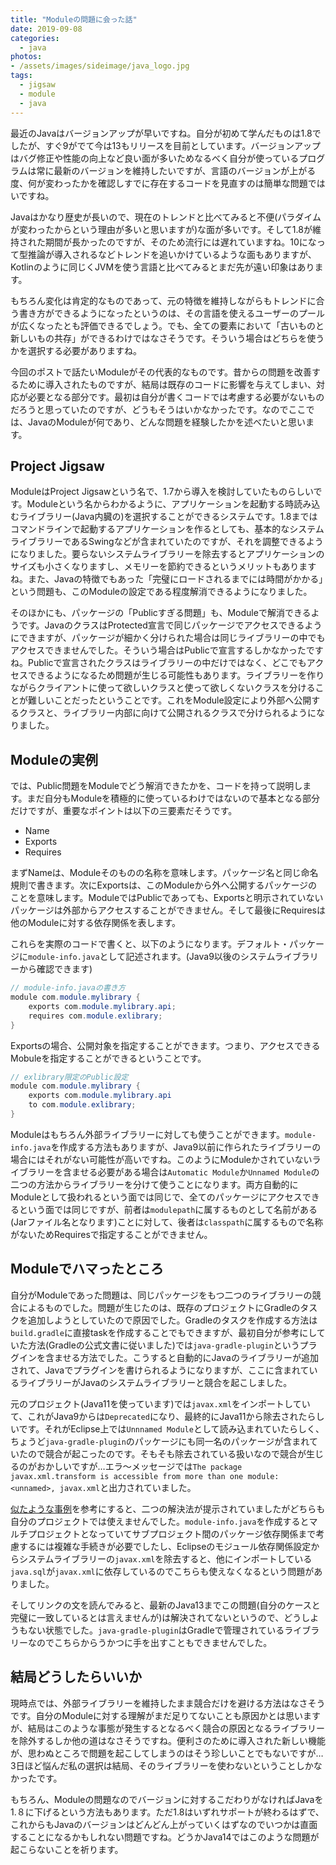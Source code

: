 ```yaml
---
title: "Moduleの問題に会った話"
date: 2019-09-08
categories: 
  - java
photos:
- /assets/images/sideimage/java_logo.jpg
tags:
  - jigsaw
  - module
  - java
---
```


最近のJavaはバージョンアップが早いですね。自分が初めて学んだものは1.8でしたが、すぐ9がでて今は13もリリースを目前としています。バージョンアップはバグ修正や性能の向上など良い面が多いためなるべく自分が使っているプログラムは常に最新のバージョンを維持したいですが、言語のバージョンが上がる度、何が変わったかを確認しすでに存在するコードを見直すのは簡単な問題ではいですね。

Javaはかなり歴史が長いので、現在のトレンドと比べてみると不便(パラダイムが変わったからという理由が多いと思いますが)な面が多いです。そして1.8が維持された期間が長かったのですが、そのため流行には遅れていますね。10になって型推論が導入されるなどトレンドを追いかけているような面もありますが、Kotlinのように同じくJVMを使う言語と比べてみるとまだ先が遠い印象はあります。

もちろん変化は肯定的なものであって、元の特徴を維持しながらもトレンドに合う書き方ができるようになったというのは、その言語を使えるユーザーのプールが広くなったとも評価できるでしょう。でも、全ての要素において「古いものと新しいもの共存」ができるわけではなさそうです。そういう場合はどちらを使うかを選択する必要がありますね。

今回のポストで話たいModuleがその代表的なものです。昔からの問題を改善するために導入されたものですが、結局は既存のコードに影響を与えてしまい、対応が必要となる部分です。最初は自分が書くコードでは考慮する必要がないものだろうと思っていたのですが、どうもそうはいかなかったです。なのでここでは、JavaのModuleが何であり、どんな問題を経験したかを述べたいと思います。

## Project Jigsaw

ModuleはProject Jigsawという名で、1.7から導入を検討していたものらしいです。Moduleという名からわかるように、アプリケーションを起動する時読み込むライブラリー(Java内臓の)を選択することができるシステムです。1.8まではコマンドラインで起動するアプリケーションを作るとしても、基本的なシステムライブラリーであるSwingなどが含まれていたのですが、それを調整できるようになりました。要らないシステムライブラリーを除去するとアプリケーションのサイズも小さくなりますし、メモリーを節約できるというメリットもありますね。また、Javaの特徴でもあった「完璧にロードされるまでには時間がかかる」という問題も、このModuleの設定である程度解消できるようになりました。

そのほかにも、パッケージの「Publicすぎる問題」も、Moduleで解消できるようです。JavaのクラスはProtected宣言で同じパッケージでアクセスできるようにできますが、パッケージが細かく分けられた場合は同じライブラリーの中でもアクセスできませんでした。そういう場合はPublicで宣言するしかなかったですね。Publicで宣言されたクラスはライブラリーの中だけではなく、どこでもアクセスできるようになるため問題が生じる可能性もあります。ライブラリーを作りながらクライアントに使って欲しいクラスと使って欲しくないクラスを分けることが難しいことだったということです。これをModule設定により外部へ公開するクラスと、ライブラリー内部に向けて公開されるクラスで分けられるようになりました。

## Moduleの実例

では、Public問題をModuleでどう解消できたかを、コードを持って説明します。まだ自分もModuleを積極的に使っているわけではないので基本となる部分だけですが、重要なポイントは以下の三要素だそうです。

- Name
- Exports
- Requires

まずNameは、Moduleそのものの名称を意味します。パッケージ名と同じ命名規則で書きます。次にExportsは、このModuleから外へ公開するパッケージのことを意味します。ModuleではPublicであっても、Exportsと明示されていないパッケージは外部からアクセスすることができません。そして最後にRequiresは他のModuleに対する依存関係を表します。

これらを実際のコードで書くと、以下のようになります。デフォルト・パッケージに`module-info.java`として記述されます。(Java9以後のシステムライブラリーから確認できます)

```java
// module-info.javaの書き方
module com.module.mylibrary {
    exports com.module.mylibrary.api;
    requires com.module.exlibrary;
}
```

Exportsの場合、公開対象を指定することができます。つまり、アクセスできるMobuleを指定することができるということです。

```java
// exlibrary限定のPublic設定
module com.module.mylibrary {
    exports com.module.mylibrary.api
    to com.module.exlibrary;
}
```

Moduleはもちろん外部ライブラリーに対しても使うことができます。`module-info.java`を作成する方法もありますが、Java9以前に作られたライブラリーの場合にはそれがない可能性が高いですね。このようにModuleかされていないライブラリーを含ませる必要がある場合は`Automatic Module`か`Unnamed Module`の二つの方法からライブラリーを分けて使うことになります。両方自動的にModuleとして扱われるという面では同じで、全てのパッケージにアクセスできるという面では同じですが、前者は`modulepath`に属するものとして名前がある(Jarファイル名となります)ことに対して、後者は`classpath`に属するもので名称がないためRequiresで指定することができません。

## Moduleでハマったところ

自分がModuleであった問題は、同じパッケージをもつ二つのライブラリーの競合によるものでした。問題が生じたのは、既存のプロジェクトにGradleのタスクを追加しようとしていたので原因でした。Gradleのタスクを作成する方法は`build.gradle`に直接taskを作成することでもできますが、最初自分が参考にしていた方法(Gradleの公式文書に従いました)では`java-gradle-plugin`というプラグインを含ませる方法でした。こうすると自動的にJavaのライブラリーが追加されて、Javaでプラグインを書けられるようになりますが、ここに含まれているライブラリーがJavaのシステムライブラリーと競合を起こしました。

元のプロジェクト(Java11を使っています)では`javax.xml`をインポートしていて、これがJava9からは`Deprecated`になり、最終的にJava11から除去されたらしいです。それがEclipse上では`Unnnamed Module`として読み込まれていたらしく、ちょうど`java-gradle-plugin`のパッケージにも同一名のパッケージが含まれていたので競合が起こったのです。そもそも除去されている扱いなので競合が生じるのがおかしいですが…エラ〜メッセージでは`The package javax.xml.transform is accessible from more than one module: <unnamed>, javax.xml`と出力されていました。

[似たような事例](https://stackoverflow.com/questions/51094274/eclipse-cant-find-xml-related-classes-after-switching-build-path-to-jdk-10)を参考にすると、二つの解決法が提示されていましたがどちらも自分のプロジェクトでは使えませんでした。`module-info.java`を作成するとマルチプロジェクトとなっていてサブプロジェクト間のパッケージ依存関係まで考慮するには複雑な手続きが必要でしたし、Eclipseのモジュール依存関係設定からシステムライブラリーの`javax.xml`を除去すると、他にインポートしている`java.sql`が`javax.xml`に依存しているのでこちらも使えなくなるという問題がありました。

そしてリンクの文を読んでみると、最新のJava13までこの問題(自分のケースと完璧に一致しているとは言えませんが)は解決されてないというので、どうしようもない状態でした。`java-gradle-plugin`はGradleで管理されているライブラリーなのでこちらからうかつに手を出すこともできませんでした。

## 結局どうしたらいいか

現時点では、外部ライブラリーを維持したまま競合だけを避ける方法はなさそうです。自分のModuleに対する理解がまだ足りてないことも原因かとは思いますが、結局はこのような事態が発生するとなるべく競合の原因となるライブラリーを除外するしか他の道はなさそうですね。便利さのために導入された新しい機能が、思わぬところで問題を起こしてしまうのはそう珍しいことでもないですが…3日ほど悩んだ私の選択は結局、そのライブラリーを使わないということしかなかったです。

もちろん、Moduleの問題なのでバージョンに対するこだわりがなければJavaを1.８に下げるという方法もあります。ただ1.8はいずれサポートが終わるはずで、これからもJavaのバージョンはどんどん上がっていくはずなのでいつかは直面することになるかもしれない問題ですね。どうかJava14ではこのような問題が起こらないことを祈ります。